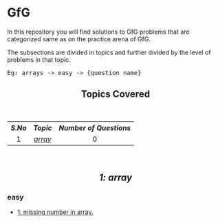 # GfG

<p>In this repository you will find solutions to GfG problems that are categorized same as on the practice arena of GfG.</p>

<p>The subsections are divided in topics and further divided by the level of problems in that topic.</p>
<pre>Eg: arrays -> easy -> {question name}</pre>

<h2 align="center"> Topics Covered </h2>
<br>
<table align="center">
<tr>
   <th><b><i>S.No</i></b></th>
   <th><b><i>Topic</i></b></th>
   <th><b><i>Number of Questions</i></b></th>
</tr>
<tr>
   <td align="center">1</td>
   <td align="center"><a href="#arrays"><i>array</i></a></td>
   <td align="center">0</td>
</tr>
<!-- <tr>
   <td align="center">2</td>
   <td align="center"><a href="#matrix"><i>Matrix</i></a></td>
   <td align="center">10</td>
</tr>
<tr>
   <td align="center">3</td>
   <td align="center"><a href="#strings"><i>Strings</i></a></td>
   <td align="center">43</td>
</tr>
<tr>
   <td align="center">4</td>
   <td align="center"><a href="#searching_sorting"><i>Searching & Sorting</i></a></td>
   <td align="center">36</td>
</tr>
<tr>
   <td align="center">5</td>
   <td align="center"><a href="#linked_list"><i>Linked List</i></a></td>
   <td align="center">36</td>
</tr>
<tr>
   <td align="center">6</td>
   <td align="center"><a href="#binary_tree"><i>Binary Trees</i></a></td>
   <td align="center">35</td>
</tr>
<tr>
   <td align="center">7</td>
   <td align="center"><a href="#binary_search"><i>Binary Search Trees</i></a></td>
   <td align="center">22</td>
</tr>
<tr>
   <td align="center">8</td>
   <td align="center"><a href="#greedy"><i>Greedy</i></a></td>
   <td align="center">35</td>
</tr>
<tr>
   <td align="center">9</td>
   <td align="center"><a href="#backtracking"><i>Back-Tracking</i></a></td>
   <td align="center">19</td>
</tr>
<tr>
   <td align="center">10</td>
   <td align="center"><a href="#stack_queues"><i>Stack & Queues</i></a></td>
   <td align="center">38</td>
</tr>
<tr>
   <td align="center">11</td>
   <td align="center"><a href="#heap"><i>Heap</i></a></td>
   <td align="center">18</td>
</tr>
<tr>
   <td align="center">12</td>
   <td align="center"><a href="#graph"><i>Graph</i></a></td>
   <td align="center">44</td>
</tr>
<tr>
   <td align="center">13</td>
   <td align="center"><a href="#trie"><i>Trie</i></a></td>
   <td align="center">6</td>
</tr>
<tr>
   <td align="center">14</td>
   <td align="center"><a href="#dp"><i>Dynamic Programming</i></a></td>
   <td align="center">60</td>
</tr>
<tr>
   <td align="center">15</td>
   <td align="center"><a href="#bit"><i>Bit Manipulation</i></a></td>
   <td align="center">10</td>
</tr>
<tr>
   <td align="center"><b> ✥ </b></td>
   <td align="center"><b>Total Questions</b></td>
   <td align="center"><b>448</b></td>
</tr> -->
</table>

<br>

<h2 align="center"><a id="arrays"><i>1: array</i></a></h2>
<h3>easy</h3>

- <a href="https://practice.geeksforgeeks.org/problems/missing-number-in-array1416/1">1: missing number in array.</a>

